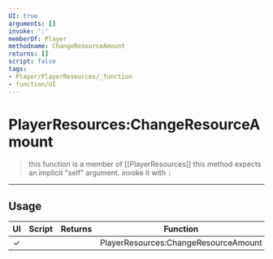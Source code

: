 ```yaml
---
UI: true
arguments: []
invoke: ':'
memberOf: Player
methodname: ChangeResourceAmount
returns: []
script: false
tags:
- Player/PlayerResources/_function
- function/UI
---
```

# PlayerResources:ChangeResourceAmount
> this function is a member of [[PlayerResources]]
> this method expects an implicit "self" argument. invoke it with `:`
-----
## Usage
|  UI | Script | Returns | Function | Arguments |
|:---:|:------:|-------:|:--------:|:---------|
|✓| ||PlayerResources:ChangeResourceAmount||
